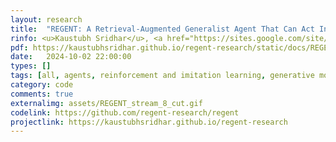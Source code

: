 ```yaml
---
layout: research
title:  "REGENT: A Retrieval-Augmented Generalist Agent That Can Act In-Context In New Environments."
rinfo: <u>Kaustubh Sridhar</u>, <a href="https://sites.google.com/site/duttasouradeep39/">Souradeep Dutta</a>, <a href="https://www.seas.upenn.edu/~dineshj/">Dinesh Jayaraman</a>, <a href="https://www.cis.upenn.edu/~lee/home/index.shtml">Insup Lee</a>. <ul>➥ International Conference on Learning Representations (ICLR) 2025,<br> Oral presentation, top 1.8% of 11672 submissions.<br>➥ NeurIPS 2024 workshops on Adaptive Foundation Models and Open World Agents.</ul> 
pdf: https://kaustubhsridhar.github.io/regent-research/static/docs/REGENT.pdf
date:   2024-10-02 22:00:00
types: []
tags: [all, agents, reinforcement and imitation learning, generative models]
category: code
comments: true
externalimg: assets/REGENT_stream_8_cut.gif
codelink: https://github.com/regent-research/regent
projectlink: https://kaustubhsridhar.github.io/regent-research
---
```


